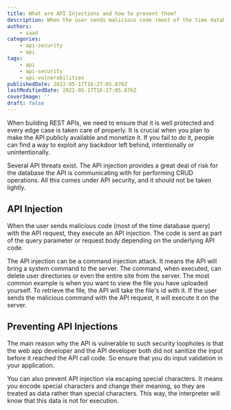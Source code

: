 ```yaml
---
title: What are API Injections and how to prevent them?
description: When the user sends malicious code (most of the time database query) with the API request, they execute an API injection. In this piece, let's take a look at it and how you can prevent it from happening.
authors:
    - saad
categories:
    - api-security
    - api
tags:
    - api
    - api-security
    - api-vulnerabilities
publishedDate: 2022-05-17T16:27:05.876Z
lastModifiedDate: 2022-05-17T16:27:05.876Z
coverImage: ''
draft: false
---
```


<Lead>

When building REST APIs, we need to ensure that it is well protected and every edge case is taken care of properly. It is crucial when you plan to make the API publicly available and monetize it. If you fail to do it, people can find a way to exploit any backdoor left behind, intentionally or unintentionally.

</Lead>

Several API threats exist. The API injection provides a great deal of risk for the database the API is communicating with for performing CRUD operations. All this comes under API security, and it should not be taken lightly.

## API Injection

When the user sends malicious code (most of the time database query) with the API request, they execute an API injection. The code is sent as part of the query parameter or request body depending on the underlying API code.

The API injection can be a command injection attack. It means the API will bring a system command to the server. The command, when executed, can delete user directories or even the entire site from the server. The most common example is when you want to view the file you have uploaded yourself. To retrieve the file, the API will take the file's id with it. If the user sends the malicious command with the API request, it will execute it on the server.

## Preventing API Injections

The main reason why the API is vulnerable to such security loopholes is that the web app developer and the API developer both did not sanitize the input before it reached the API call code. So ensure that you do input validation in your application.

You can also prevent API injection via escaping special characters. It means you encode special characters and change their meaning, so they are treated as data rather than special characters. This way, the interpreter will know that this data is not for execution.
